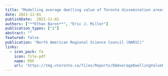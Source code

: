 ```yaml
---
title: "Modelling average dwelling value of Toronto dissemination areas"
date: 2021-11-01
publishDate:  2021-11-01
authors: ["**Ethan Baron**", "Eric J. Miller"]
publication_types: ["2"]
abstract: ""
featured: false
publication: "North American Regional Science Council (NARSC)"
links:
  - icon_pack: fa
    icon: file-pdf
    name: PDF
    url: 'https://tmg.utoronto.ca/files/Reports/DAAverageDwellingValueReport.pdf'
---
```

